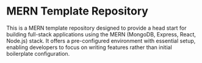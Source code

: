 # MERN Template Repository
This is a MERN template repository designed to provide a head start for building full-stack applications using the MERN (MongoDB, Express, React, Node.js) stack. It offers a pre-configured environment with essential setup, enabling developers to focus on writing features rather than initial boilerplate configuration.
